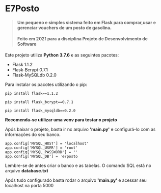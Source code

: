 # E7Posto
>#### Um pequeno e simples sistema feito em **Flask** para comprar,usar e gerenciar vouchers de um posto de gasolina.
>#### Feito em 2021 para a disciplina **Projeto de Desenvolvimento de Software**


Este projeto utiliza **Python 3.7.6** e as seguintes pacotes:
- Flask         1.1.2
- Flask-Bcrypt  0.7.1
- Flask-MySQLdb 0.2.0

Para instalar os pacotes utilizando o pip:
```
pip install flask==1.1.2
```
```
pip install flask_bcrypt==0.7.1
```
```
pip install flask_mysqldb==0.2.0
```

**Recomenda-se utilizar uma venv para testar o projeto**

Após baixar o projeto, basta ir no arquivo **'main.py'** e configurá-lo com as informações do seu banco.
```
app.config['MYSQL_HOST'] = 'localhost'
app.config['MYSQL_USER'] = 'root'
app.config['MYSQL_PASSWORD'] = ''
app.config['MYSQL_DB'] = 'e7posto
```

Lembre-se de antes criar o banco e as tabelas. O comando SQL está no arquivo **database.txt**

Após tudo configurado basta rodar o arquivo **'main.py'** e acessar seu localhost na porta 5000
